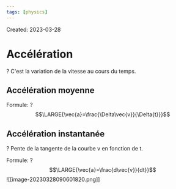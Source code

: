 ```yaml
---
tags: [physics] 
---
```

Created: 2023-03-28

# Accélération
?
C'est la variation de la vitesse au cours du temps.
<!--SR:!2023-04-05,4,228-->

## Accélération moyenne
Formule:
?
$$\LARGE{\vec{a}=\frac{\Delta\vec{v}}{\Delta{t}}}$$
<!--SR:!2023-04-05,5,248-->

## Accélération instantanée
?
Pente de la tangente de la courbe v en fonction de t.
<!--SR:!2023-04-06,5,230-->

Formule:
?
$$\LARGE{\vec{a}=\frac{d\vec{v}}{dt}}$$![[image-20230328090601820.png]]
<!--SR:!2023-04-06,5,228-->

